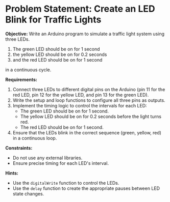 # Problem Statement: Create an LED Blink for Traffic Lights

**Objective:**
Write an Arduino program to simulate a traffic light system using three LEDs. 

1. The green LED should be on for 1 second
2. the yellow LED should be on for 0.2 seconds
3. and the red LED should be on for 1 second

in a continuous cycle.

**Requirements:**
1. Connect three LEDs to different digital pins on the Arduino 
(pin 11 for the red LED, pin 12 for the yellow LED, and pin 13 for the green LED).
2. Write the setup and loop functions to configure all three pins as outputs.
3. Implement the timing logic to control the intervals for each LED:
   - The green LED should be on for 1 second.
   - The yellow LED should be on for 0.2 seconds before the light turns red.
   - The red LED should be on for 1 second.
4. Ensure that the LEDs blink in the correct sequence (green, yellow, red) in a continuous loop.

**Constraints:**
- Do not use any external libraries.
- Ensure precise timing for each LED's interval.

**Hints:**
- Use the `digitalWrite` function to control the LEDs.
- Use the `delay` function to create the appropriate pauses between LED state changes.
